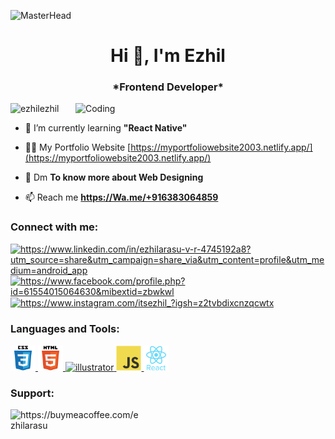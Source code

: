 ![MasterHead](https://webcoder.co.in/wp-content/uploads/2021/04/website.gif)
<h1 align="center">Hi 👋, I'm Ezhil</h1>
<h3 align="center">*Frontend Developer*</h3>
<img align="right" alt="Coding" width="400" src="https://static.wixstatic.com/media/042fe9_df8f7c0904e9416c8fbd5356293dd2ac~mv2.gif">

<p align="left"> <img src="https://komarev.com/ghpvc/?username=ezhilezhil&label=Profile%20views&color=0e75b6&style=flat" alt="ezhilezhil" /> </p>

- 🌱 I’m currently learning **"React Native"**

- 👨‍💻 My Portfolio Website [https://myportfoliowebsite2003.netlify.app/](https://myportfoliowebsite2003.netlify.app/)

- 💬 Dm **To know more about Web Designing**

- 📫 Reach me **https://Wa.me/+916383064859**

<h3 align="left">Connect with me:</h3>

<p align="left">
<a href="https://linkedin.com/in/https://www.linkedin.com/in/ezhilarasu-v-r-4745192a8?utm_source=share&utm_campaign=share_via&utm_content=profile&utm_medium=android_app" target="blank"><img align="center" src="https://raw.githubusercontent.com/rahuldkjain/github-profile-readme-generator/master/src/images/icons/Social/linked-in-alt.svg" alt="https://www.linkedin.com/in/ezhilarasu-v-r-4745192a8?utm_source=share&utm_campaign=share_via&utm_content=profile&utm_medium=android_app" height="30" width="40" /></a>
<a href="Ezhilarasu Vr" target="blank"><img align="center" src="https://raw.githubusercontent.com/rahuldkjain/github-profile-readme-generator/master/src/images/icons/Social/facebook.svg" alt="https://www.facebook.com/profile.php?id=61554015064630&mibextid=zbwkwl" height="30" width="40" /></a>
<a href="https://instagram.com/https://www.instagram.com/itsezhil_?igsh=z2tvbdixcnzqcwtx" target="blank"><img align="center" src="https://raw.githubusercontent.com/rahuldkjain/github-profile-readme-generator/master/src/images/icons/Social/instagram.svg" alt="https://www.instagram.com/itsezhil_?igsh=z2tvbdixcnzqcwtx" height="30" width="40" /></a>
</p>

<h3 align="left">Languages and Tools:</h3>
<p align="left"> <a href="https://www.w3schools.com/css/" target="_blank" rel="noreferrer"> <img src="https://raw.githubusercontent.com/devicons/devicon/master/icons/css3/css3-original-wordmark.svg" alt="css3" width="40" height="40"/> </a> <a href="https://www.w3.org/html/" target="_blank" rel="noreferrer"> <img src="https://raw.githubusercontent.com/devicons/devicon/master/icons/html5/html5-original-wordmark.svg" alt="html5" width="40" height="40"/> </a> <a href="https://www.adobe.com/in/products/illustrator.html" target="_blank" rel="noreferrer"> <img src="https://www.vectorlogo.zone/logos/adobe_illustrator/adobe_illustrator-icon.svg" alt="illustrator" width="40" height="40"/> </a> <a href="https://developer.mozilla.org/en-US/docs/Web/JavaScript" target="_blank" rel="noreferrer"> <img src="https://raw.githubusercontent.com/devicons/devicon/master/icons/javascript/javascript-original.svg" alt="javascript" width="40" height="40"/> </a>  <a href="https://reactjs.org/" target="_blank" rel="noreferrer"> <img src="https://raw.githubusercontent.com/devicons/devicon/master/icons/react/react-original-wordmark.svg" alt="react" width="40" height="40"/> </a> </p>

<h3 align="left">Support:</h3>
<p><a href="https://www.buymeacoffee.com/https://buymeacoffee.com/ezhilarasu"> <img align="left" src="https://cdn.buymeacoffee.com/buttons/v2/default-yellow.png" height="50" width="210" alt="https://buymeacoffee.com/ezhilarasu" /></a></p><br><br>


